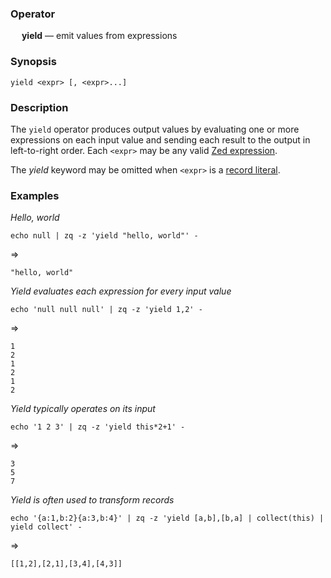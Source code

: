 ### Operator

&emsp; **yield** &mdash; emit values from expressions

### Synopsis

```
yield <expr> [, <expr>...]
```
### Description

The `yield` operator produces output values by evaluating one or more
expressions on each input value and sending each result to the output
in left-to-right order.  Each `<expr>` may be any valid
[Zed expression](../overview.md#6-expressions).

The _yield_ keyword may be omitted when `<expr>` is a
[record literal](../overview.md#6112-record-expressions).

### Examples

_Hello, world_
```mdtest-command
echo null | zq -z 'yield "hello, world"' -
```
=>
```mdtest-output
"hello, world"
```
_Yield evaluates each expression for every input value_
```mdtest-command
echo 'null null null' | zq -z 'yield 1,2' -
```
=>
```mdtest-output
1
2
1
2
1
2
```
_Yield typically operates on its input_
```mdtest-command
echo '1 2 3' | zq -z 'yield this*2+1' -
```
=>
```mdtest-output
3
5
7
```
_Yield is often used to transform records_
```mdtest-command
echo '{a:1,b:2}{a:3,b:4}' | zq -z 'yield [a,b],[b,a] | collect(this) | yield collect' -
```
=>
```mdtest-output
[[1,2],[2,1],[3,4],[4,3]]
```
